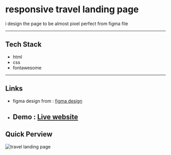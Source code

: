 # responsive travel landing page

i design the page to be almost pixel perfect from figma file

---

## Tech Stack

- html
- css
- fontawesome

---

## Links

- figma design from : [figma design](https://www.figma.com/community/file/993910904620677970)

- ## Demo : [Live website](https://travel-jadoo.netlify.app)

## Quick Perview

![travel landing page](https://i.postimg.cc/zBLvL1V0/Screenshot-26.png)
